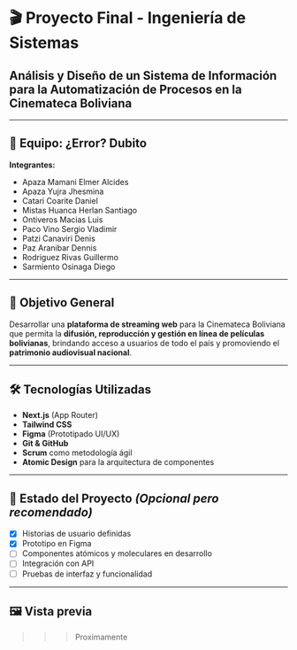 # 🎬 Proyecto Final - Ingeniería de Sistemas  
## Análisis y Diseño de un Sistema de Información para la Automatización de Procesos en la Cinemateca Boliviana  

---

## 👥 Equipo: ¿Error? Dubito

**Integrantes:**
- Apaza Mamani Elmer Alcides  
- Apaza Yujra Jhesmina  
- Catari Coarite Daniel  
- Mistas Huanca Herlan Santiago  
- Ontiveros Macias Luis  
- Paco Vino Sergio Vladimir  
- Patzi Canaviri Denis  
- Paz Aranibar Dennis  
- Rodriguez Rivas Guillermo  
- Sarmiento Osinaga Diego  

---

## 🎯 Objetivo General

Desarrollar una **plataforma de streaming web** para la Cinemateca Boliviana que permita la **difusión, reproducción y gestión en línea de películas bolivianas**, brindando acceso a usuarios de todo el país y promoviendo el **patrimonio audiovisual nacional**.

---

## 🛠️ Tecnologías Utilizadas

- **Next.js** (App Router)  
- **Tailwind CSS**  
- **Figma** (Prototipado UI/UX)  
- **Git & GitHub**  
- **Scrum** como metodología ágil  
- **Atomic Design** para la arquitectura de componentes

---

## 📌 Estado del Proyecto *(Opcional pero recomendado)*

- [x] Historias de usuario definidas  
- [x] Prototipo en Figma  
- [ ] Componentes atómicos y moleculares en desarrollo  
- [ ] Integración con API  
- [ ] Pruebas de interfaz y funcionalidad  

---

## 🖼️ Vista previa 

 >>> Proximamente


